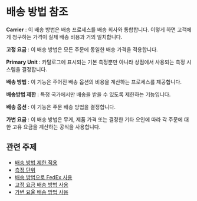 # 배송 방법 참조

**Carrier** : 이 배송 방법은 배송 프로세스를 배송 회사와 통합합니다. 이렇게 하면 고객에게 청구하는 가격이 실제 배송 비용과 거의 일치합니다.

**고정 요금** : 이 배송 방법은 모든 주문에 동일한 배송 가격을 적용합니다.

**Primary Unit** : 카탈로그에 표시되는 기본 측정뿐만 아니라 상점에서 사용되는 측정 시스템을 결정합니다.

**배송 방법** : 이 기능은 주어진 배송 옵션의 비용을 계산하는 프로세스를 제공합니다.

**배송방법 제한** : 특정 국가에서만 배송을 받을 수 있도록 제한하는 기능입니다.

**배송 옵션** : 이 기능은 주문 배송 방법을 결정합니다.

**가변 요금** : 이 배송 방법은 무게, 제품 가격 또는 결정한 기타 요인에 따라 각 주문에 대한 고유 요금을 계산하는 공식을 사용합니다.

## 관련 주제

* [배송 방법 제한 적용](./applying-shipping-method-restrictions.md)
* [측정 단위](./measurement-units.md)
* [배송 방법으로 FedEx 사용](./using-the-fedex-shipping-method.md)
* [고정 요금 배송 방법 사용](./using-the-flat-rate-shipping-method.md)
* [가변 요율 배송 방법 사용](./using-the-variable-rate-shipping-method.md)
  